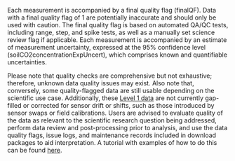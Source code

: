Each measurement is accompanied by a final quality flag (finalQF). Data with a final quality flag of 1 are potentially inaccurate and should only be used with caution. The final quality flag is based on automated QA/QC tests, including range, step, and spike tests, as well as a manually set science review flag if applicable. Each measurement is accompanied by an estimate of measurement uncertainty, expressed at the 95% confidence level (soilCO2concentrationExpUncert), which comprises known and quantifiable uncertainties.

Please note that quality checks are comprehensive but not exhaustive; therefore, unknown data quality issues may exist. Also note that, conversely, some quality-flagged data are still usable depending on the scientific use case. Additionally, these [Level 1 data](https://www.neonscience.org/data-samples/data-management/data-processing) are not currently gap-filled or corrected for sensor drift or shifts, such as those introduced by sensor swaps or field calibrations. Users are advised to evaluate quality of the data as relevant to the scientific research question being addressed, perform data review and post-processing prior to analysis, and use the data quality flags, issue logs, and maintenance records included in download packages to aid interpretation. A tutorial with examples of how to do this can be found [here](https://www.neonscience.org/resources/learning-hub/tutorials/clean-neon-ais-data).
